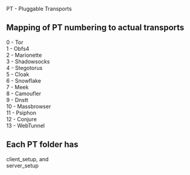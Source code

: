 PT - Pluggable Transports

Mapping of PT numbering to actual transports
--------------------------------------------
0 - Tor  
1 - Obfs4  
2 - Marionette  
3 - Shadowsocks  
4 - Stegotorus  
5 - Cloak  
6 - Snowflake  
7 - Meek  
8 - Camoufler  
9 - Dnstt  
10 - Massbrowser   
11 - Psiphon  
12 - Conjure  
13 - WebTunnel  

Each PT<x> folder has
---------------------
client_setup, and  
server_setup


